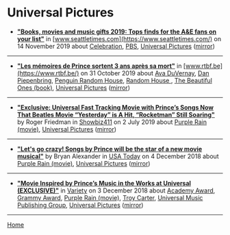 # Universal Pictures

 - [**"Books, movies and music gifts 2019: Tops finds for the A&E fans on your list"**](https://www.seattletimes.com/explore/shop-northwest/books-movies-and-music-gifts-2019-tops-finds-for-the-ae-fans-on-your-list/) in [www.seattletimes.com](https://www.seattletimes.com/) on 14 November 2019 about [Celebration](../../topics/celebration/index.md), [PBS](../../topics/pbs/index.md), [Universal Pictures](../../topics/universal-pictures/index.md) ([mirror](https://web.archive.org/web/*/https://www.seattletimes.com/explore/shop-northwest/books-movies-and-music-gifts-2019-tops-finds-for-the-ae-fans-on-your-list/))

----

 - [**"Les mémoires de Prince sortent 3 ans après sa mort"**](https://www.rtbf.be/classic21/article/detail_les-memoires-de-prince-sortent-3-ans-apres-sa-mort?id=10355075) in [www.rtbf.be](https://www.rtbf.be/) on 31 October 2019 about [Ava DuVernay](../../topics/ava-duvernay/index.md), [Dan Piepenbring](../../topics/dan-piepenbring/index.md), [Penguin Random House](../../topics/penguin-random-house/index.md), [Random House ](../../topics/random-house/index.md), [The Beautiful Ones (book)](../../topics/book/the-beautiful-ones/index.md), [Universal Pictures](../../topics/universal-pictures/index.md) ([mirror](https://web.archive.org/web/*/https://www.rtbf.be/classic21/article/detail_les-memoires-de-prince-sortent-3-ans-apres-sa-mort?id=10355075))

----

 - [**"Exclusive: Universal Fast Tracking Movie with Prince’s Songs Now That Beatles Movie “Yesterday” is A Hit, “Rocketman” Still Soaring"**](https://www.showbiz411.com/2019/07/02/exclusive-universal-fast-tracking-movie-with-princes-songs-now-that-beatles-movie-yesterday-is-a-hit-rocketman-still-soaring) by Roger Friedman in [Showbiz411](https://www.showbiz411.com/) on 2 July 2019 about [Purple Rain (movie)](../../topics/movie/purple-rain/index.md), [Universal Pictures](../../topics/universal-pictures/index.md) ([mirror](https://web.archive.org/web/*/https://www.showbiz411.com/2019/07/02/exclusive-universal-fast-tracking-movie-with-princes-songs-now-that-beatles-movie-yesterday-is-a-hit-rocketman-still-soaring))

----

 - [**"Let's go crazy! Songs by Prince will be the star of a new movie musical"**](https://usatoday.com/story/life/movies/2018/12/03/prince-inspired-movie-musical-make-artists-songs-film-star/2196507002/) by Bryan Alexander in [USA Today](https://usatoday.com/) on 4 December 2018 about [Purple Rain (movie)](../../topics/movie/purple-rain/index.md), [Universal Pictures](../../topics/universal-pictures/index.md) ([mirror](https://web.archive.org/web/*/https://usatoday.com/story/life/movies/2018/12/03/prince-inspired-movie-musical-make-artists-songs-film-star/2196507002/))

----

 - [**"Movie Inspired by Prince’s Music in the Works at Universal (EXCLUSIVE)"**](https://variety.com/2018/film/news/universal-original-movie-inspired-by-princes-music-1203067739/) in [Variety](https://variety.com/) on 3 December 2018 about [Academy Award](../../topics/academy-award/index.md), [Grammy Award](../../topics/grammy-award/index.md), [Purple Rain (movie)](../../topics/movie/purple-rain/index.md), [Troy Carter](../../topics/troy-carter/index.md), [Universal Music Publishing Group](../../topics/universal-music-publishing-group/index.md), [Universal Pictures](../../topics/universal-pictures/index.md) ([mirror](https://web.archive.org/web/*/https://variety.com/2018/film/news/universal-original-movie-inspired-by-princes-music-1203067739/))

----

[Home](../)
